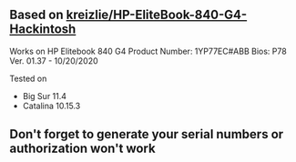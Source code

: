 
## Based on [kreizlie/HP-EliteBook-840-G4-Hackintosh](https://github.com/kreizlie/HP-EliteBook-840-G4-Hackintosh)

Works on 
HP Elitebook 840 G4
Product Number: 1YP77EC#ABB
Bios: P78 Ver. 01.37 - 10/20/2020

Tested on
- Big Sur 11.4
- Catalina 10.15.3

## Don't forget to generate your serial numbers or authorization won't work

